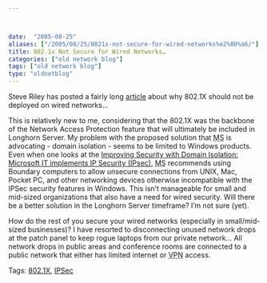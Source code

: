 ```yaml
---



date:  "2005-08-25"
aliases: ["/2005/08/25/8021x-not-secure-for-wired-networks%e2%80%a6/"]
title: 802.1x Not Secure for Wired Networks…
categories: ["old network blog"]
tags: ["old network blog"]
type: "oldnetblog"
---
```

Steve Riley has posted a fairly long <a href="http://www.microsoft.com/technet/community/columns/secmgmt/sm0805.mspx">article</a> about why 802.1X should not be deployed on wired networks&#8230;  


This is relatively new to me, considering that the 802.1X was the backbone of the Network Access Protection feature that will ultimately be included in Longhorn Server.  My problem with the proposed solution that <acronym title="Microsoft">MS</acronym> is advocating - domain isolation - seems to be limited to Windows products.  Even when one looks at the <a href="http://www.microsoft.com/technet/itsolutions/msit/security/ipsecdomisolwp.mspx">Improving Security with Domain Isolation: Microsoft IT implements IP Security (IPsec)</a>, <acronym title="Microsoft">MS</acronym> recommends using Boundary computers to allow unsecure connections from UNIX, Mac, Pocket PC, and other networking devices otherwise incompatible with the IPSec security features in Windows.  This isn&#8217;t manageable for small and mid-sized organizations that also have a need for wired security.  Will there be a better solution in the Longhorn Server timeframe?  I&#8217;m not sure (yet).


How do the rest of you secure your wired networks (especially in small/mid-sized businesses)?  I have resorted to disconnecting unused network drops at the patch panel to keep rogue laptops from our private network&#8230;  All network drops in public areas and conference rooms are connected to a public network that either has limited internet or <acronym title="Virtual Private Network">VPN</acronym> access.


Tags: <a href="http://technorati.com/tag/802.1X" title="See the Technorati tag page for '802.1X'." rel="tag">802.1X</a>, <a href="http://technorati.com/tag/IPSec" title="See the Technorati tag page for 'IPSec'." rel="tag">IPSec</a>


